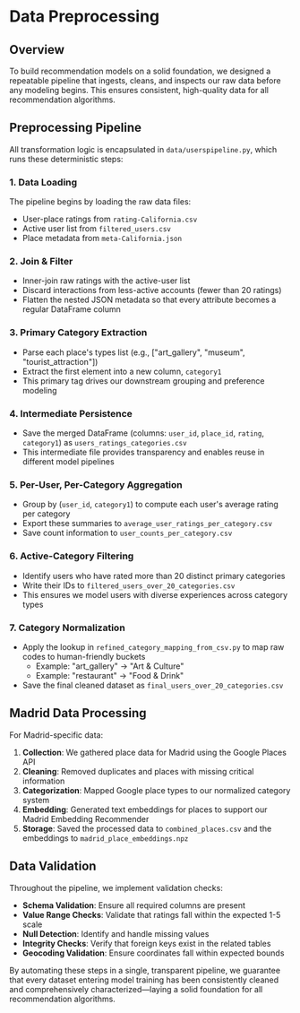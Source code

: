 # Data Preprocessing

## Overview

To build recommendation models on a solid foundation, we designed a repeatable pipeline that ingests, cleans, and inspects our raw data before any modeling begins. This ensures consistent, high-quality data for all recommendation algorithms.

## Preprocessing Pipeline

All transformation logic is encapsulated in `data/userspipeline.py`, which runs these deterministic steps:

### 1. Data Loading

The pipeline begins by loading the raw data files:
- User-place ratings from `rating-California.csv`
- Active user list from `filtered_users.csv`
- Place metadata from `meta-California.json`

### 2. Join & Filter

- Inner-join raw ratings with the active-user list
- Discard interactions from less-active accounts (fewer than 20 ratings)
- Flatten the nested JSON metadata so that every attribute becomes a regular DataFrame column

### 3. Primary Category Extraction

- Parse each place's types list (e.g., ["art_gallery", "museum", "tourist_attraction"])
- Extract the first element into a new column, `category1`
- This primary tag drives our downstream grouping and preference modeling

### 4. Intermediate Persistence

- Save the merged DataFrame (columns: `user_id`, `place_id`, `rating`, `category1`) as `users_ratings_categories.csv`
- This intermediate file provides transparency and enables reuse in different model pipelines

### 5. Per-User, Per-Category Aggregation

- Group by (`user_id`, `category1`) to compute each user's average rating per category
- Export these summaries to `average_user_ratings_per_category.csv`
- Save count information to `user_counts_per_category.csv`

### 6. Active-Category Filtering

- Identify users who have rated more than 20 distinct primary categories
- Write their IDs to `filtered_users_over_20_categories.csv`
- This ensures we model users with diverse experiences across category types

### 7. Category Normalization

- Apply the lookup in `refined_category_mapping_from_csv.py` to map raw codes to human-friendly buckets
  - Example: "art_gallery" → "Art & Culture"
  - Example: "restaurant" → "Food & Drink"
- Save the final cleaned dataset as `final_users_over_20_categories.csv`

## Madrid Data Processing

For Madrid-specific data:

1. **Collection**: We gathered place data for Madrid using the Google Places API
2. **Cleaning**: Removed duplicates and places with missing critical information
3. **Categorization**: Mapped Google place types to our normalized category system
4. **Embedding**: Generated text embeddings for places to support our Madrid Embedding Recommender
5. **Storage**: Saved the processed data to `combined_places.csv` and the embeddings to `madrid_place_embeddings.npz`

## Data Validation

Throughout the pipeline, we implement validation checks:

- **Schema Validation**: Ensure all required columns are present
- **Value Range Checks**: Validate that ratings fall within the expected 1-5 scale
- **Null Detection**: Identify and handle missing values
- **Integrity Checks**: Verify that foreign keys exist in the related tables
- **Geocoding Validation**: Ensure coordinates fall within expected bounds

By automating these steps in a single, transparent pipeline, we guarantee that every dataset entering model training has been consistently cleaned and comprehensively characterized—laying a solid foundation for all recommendation algorithms. 